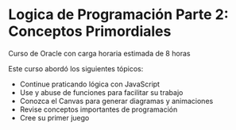 # Logica de Programación Parte 2: Conceptos Primordiales
Curso de Oracle con carga horaria estimada de 8 horas

Este curso abordó los siguientes tópicos:

- Continue praticando lógica con JavaScript
- Use y abuse de funciones para facilitar su trabajo
- Conozca el Canvas para generar diagramas y animaciones
- Revise conceptos importantes de programación
- Cree su primer juego
